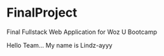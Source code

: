 # FinalProject
Final Fullstack Web Application for Woz U Bootcamp

Hello Team... My name is Lindz-ayyy
